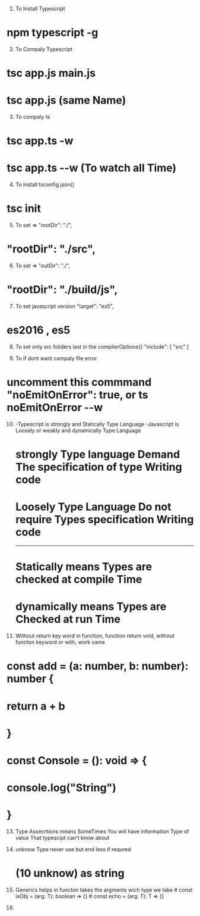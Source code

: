 1. To Install Typescript

# npm typescript -g

2. To Compaly Typescript

# tsc app.js main.js

# tsc app.js (same Name)

3. To compaly ts

# tsc app.ts -w

# tsc app.ts --w (To watch all Time)

4. To install tsconfig.json()

# tsc init

5.  To set => "rootDir": "./",

# "rootDir": "./src",

6.  To set => "outDir": "./",

# "rootDir": "./build/js",

7. To set javascript version "target": "es5",

# es2016 , es5

8. To set only src foliders
   last in the compilerOptions{}
   "include": [
   "src"
   ]

9. To if dont want campaly file error

# uncomment this commmand "noEmitOnError": true, or ts noEmitOnError --w

10. -Typescript is strongly and Statically Type Language
    -Javascript is Loosely or weakly and dynamically Type Language

    # strongly Type language Demand The specification of type Writing code

    # Loosely Type Language Do not require Types specification Writing code

    ***

    # Statically means Types are checked at compile Time

    # dynamically means Types are Checked at run Time

11. Without return key word in function, function return void, without functon keyword or with, work same

# const add = (a: number, b: number): number {

# return a + b

# }

# const Console = (): void => {

# console.log("String")

# }

13. Type Assecrtions means SomeTimes You will have information Type of value That typescipt can't know about

14. unknow Type never use but end less if requred
    # (10 unknow) as string

15.  Generics helps in functon takes the argments wich type we take 
    # const isObj = <T>(arg: T): boolean => {}
    # const echo = <T>(arg: T): T => {}

16. 